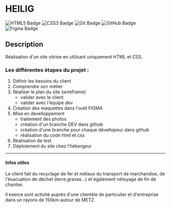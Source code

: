 # HEILIG

![HTML5 Badge](https://img.shields.io/badge/HTML5-E34F26?logo=html5&logoColor=fff&style=for-the-badge)
![CSS3 Badge](https://img.shields.io/badge/CSS3-1572B6?logo=css3&logoColor=fff&style=for-the-badge)
![Git Badge](https://img.shields.io/badge/Git-F05032?logo=git&logoColor=fff&style=for-the-badge)
![GitHub Badge](https://img.shields.io/badge/GitHub-181717?logo=github&logoColor=fff&style=for-the-badge)
![Figma Badge](https://img.shields.io/badge/Figma-F24E1E?logo=figma&logoColor=fff&style=for-the-badge)

## Description

Réalisation d'un site vitrine en utilisant uniquement HTML et CSS.

### Les différentes étapes du projet :

1.  Définir les besoins du client
2.  Comprendre son métier
3.  Réaliser le plan du site (wireframe)
    -   valider avec le client
    -   valider avec l'équipe dev
4.  Création des maquettes dans l'outil FIGMA
5.  Mise en develloppement
    -   traitement des photos
    -   création d'un branche DEV dans github
    -   création d'une branche pour chaque dévellopeur dans github
    -   réalisation du code html et css
6.  Réalisation de test
7.  Déploiement du site chez l'hébergeur

---

#### Infos utiles

Le client fait du recyclage de fer et métaux du transport de marchandise, de l'évacuation de déchet (terre,gravas...) et également nétoyage de fin de chantier.

Il exerce sont activité auprès d'une clientèle de particulier et d'entreprise dans un rayons de 150km autour de METZ.
